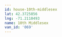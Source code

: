 ```yaml
---
id: house-10th-middlesex
lat: 42.3725856
lng: -71.2110493
name: 10th Middlesex
van_id: '069'
---
```

